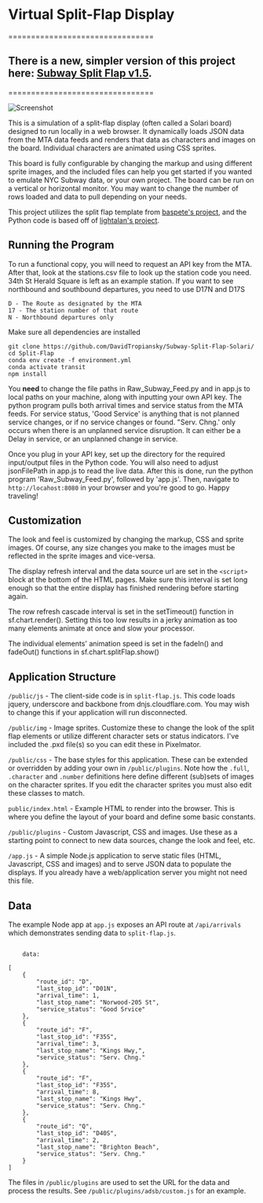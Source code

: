 # Virtual Split-Flap Display

================================
## There is a new, simpler version of this project here: [Subway Split Flap v1.5](https://github.com/DavidTropiansky/Subway-Split-Flap-Solari-v1.5).
================================

![Screenshot](thumbnail.png)

This is a simulation of a split-flap display (often called a Solari board) designed to run locally in a web browser. It dynamically loads JSON data from the MTA data feeds and renders that data as characters and images on the board. Individual characters are animated using CSS sprites.

This board is fully configurable by changing the markup and using different sprite images, and the included files can help you get started if you wanted to emulate NYC Subway data, or your own project. The board can be run on a vertical or horizontal monitor. You may want to change the number of rows loaded and data to pull depending on your needs. 

This project utilizes the split flap template from [baspete's project](https://github.com/baspete/Split-Flap/), and the Python code is based off of [lightalan's project](https://github.com/lightalan/subwayclock).



## Running the Program
To run a functional copy, you will need to request an API key from the MTA. After that, look at the stations.csv file to look up the station code you need. 
34th St Herald Square is left as an example station. If you want to see northbound and southbound departures, you need to use D17N and D17S
```
D - The Route as designated by the MTA
17 - The station number of that route
N - Northbound departures only 
```
Make sure all dependencies are installed

```
git clone https://github.com/DavidTropiansky/Subway-Split-Flap-Solari/
cd Split-Flap
conda env create -f environment.yml
conda activate transit
npm install
```
You **need** to change the file paths in Raw_Subway_Feed.py and in app.js to local paths on your machine, along with inputting your own API key. 
The python program pulls both arrival times and service status from the MTA feeds. For service status, 'Good Service' is anything that is not planned service changes, or if no service changes or found. "Serv. Chng.' only occurs when there is an unplanned service disruption. It can either be a Delay in service, or an unplanned change in service. 

Once you plug in your API key, set up the directory for the required input/output files in the Python code. You will also need to adjust jsonFilePath in app.js to read the live data. After this is done, run the python program 'Raw_Subway_Feed.py', followed by 'app.js'. 
Then, navigate to `http://locahost:8080` in your browser and you're good to go. Happy traveling! 

## Customization

The look and feel is customized by changing the markup, CSS and sprite images. Of course, any size changes you make to the images must be reflected in the sprite images and vice-versa.

The display refresh interval and the data source url are set in the `<script>` block at the bottom of the HTML pages. Make sure this interval is set long enough so that the entire display has finished rendering before starting again.

The row refresh cascade interval is set in the setTimeout() function in sf.chart.render(). Setting this too low results in a jerky animation as too many elements animate at once and slow your processor.

The individual elements' animation speed is set in the fadeIn() and fadeOut() functions in sf.chart.splitFlap.show()


## Application Structure

`/public/js` - The client-side code is in `split-flap.js`. This code loads jquery, underscore and backbone from dnjs.cloudflare.com. You may wish to change this if your application will run disconnected.

`/public/img` - Image sprites. Customize these to change the look of the split flap elements or utilize different character sets or status indicators. I've included the .pxd file(s) so you can edit these in Pixelmator.

`/public/css` - The base styles for this application. These can be extended or overridden by adding your own in `/public/plugins`. Note how the `.full`, `.character` and `.number` definitions here define different (sub)sets of images on the character sprites. If you edit the character sprites you must also edit these classes to match.

`public/index.html` - Example HTML to render into the browser. This is where you define the layout of your board and define some basic constants.

`/public/plugins` - Custom Javascript, CSS and images. Use these as a starting point to connect to new data sources, change the look and feel, etc.

`/app.js` - A simple Node.js application to serve static files (HTML, Javascript, CSS and images) and to serve JSON data to populate the displays. If you already have a web/application server you might not need this file.

## Data

The example Node app at `app.js` exposes an API route at `/api/arrivals` which demonstrates sending data to `split-flap.js`.

```

    data: 

[
    {
        "route_id": "D",
        "last_stop_id": "D01N",
        "arrival_time": 1,
        "last_stop_name": "Norwood-205 St",
        "service_status": "Good Srvice"
    },
    {
        "route_id": "F",
        "last_stop_id": "F35S",
        "arrival_time": 3,
        "last_stop_name": "Kings Hwy,",
        "service_status": "Serv. Chng."
    },
    {
        "route_id": "F",
        "last_stop_id": "F35S",
        "arrival_time": 8,
        "last_stop_name": "Kings Hwy",
        "service_status": "Serv. Chng."
    },
    {
        "route_id": "Q",
        "last_stop_id": "D40S",
        "arrival_time": 2,
        "last_stop_name": "Brighton Beach",
        "service_status": "Serv. Chng."
    }
]    
```

The files in `/public/plugins` are used to set the URL for the data and process the results. See `/public/plugins/adsb/custom.js` for an example.
